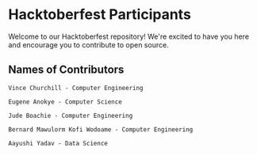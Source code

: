 # Hacktoberfest Participants

Welcome to our Hacktoberfest repository! We're excited to have you here and encourage you to contribute to open source.


## Names of Contributors
  `Vince Churchill - Computer Engineering`

  `Eugene Anokye - Computer Science`
  
  `Jude Boachie - Computer Engineering`
  
  `Bernard Mawulorm Kofi Wodoame - Computer Engineering`
  
  `Aayushi Yadav - Data Science`
  
